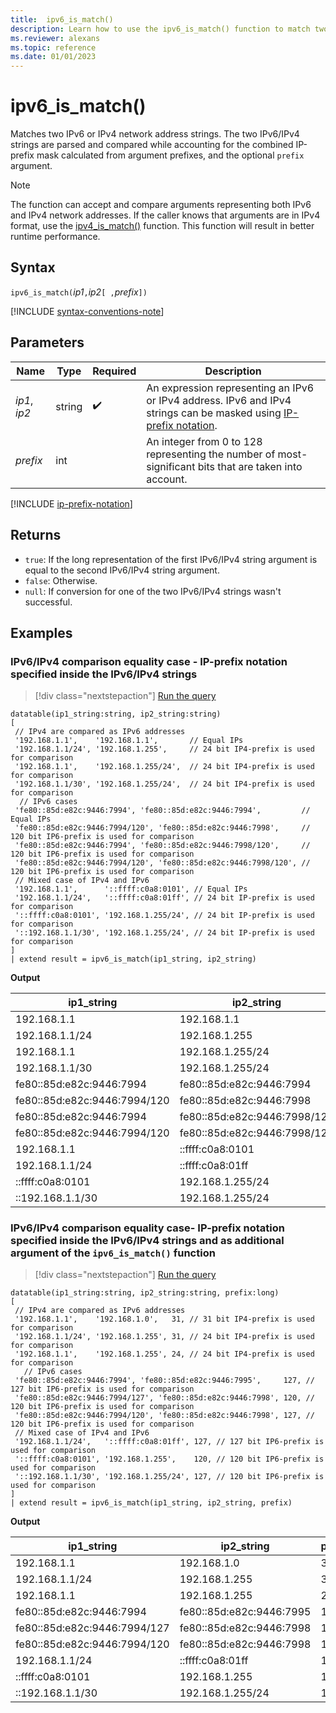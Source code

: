 ```yaml
---
title:  ipv6_is_match()
description: Learn how to use the ipv6_is_match() function to match two IPv6 or IPv4 network address strings.
ms.reviewer: alexans
ms.topic: reference
ms.date: 01/01/2023
---
```

# ipv6_is_match()

Matches two IPv6 or IPv4 network address strings. The two IPv6/IPv4 strings are parsed and compared while accounting for the combined IP-prefix mask calculated from argument prefixes, and the optional `prefix` argument.

> [!NOTE]
> The function can accept and compare arguments representing both IPv6 and IPv4 network addresses. If the caller knows that arguments are in IPv4 format, use the [ipv4_is_match()](./ipv4-is-match-function.md) function. This function will result in better runtime performance.

## Syntax

`ipv6_is_match(`*ip1*`,`*ip2*`[ ,`*prefix*`])`

[!INCLUDE [syntax-conventions-note](../../includes/syntax-conventions-note.md)]

## Parameters

| Name | Type | Required | Description |
|--|--|--|--|
| *ip1*, *ip2*| string |  :heavy_check_mark: | An expression representing an IPv6 or IPv4 address. IPv6 and IPv4 strings can be masked using [IP-prefix notation](#ip-prefix-notation).|
| *prefix*| int | | An integer from 0 to 128 representing the number of most-significant bits that are taken into account.|

[!INCLUDE [ip-prefix-notation](../../includes/ip-prefix-notation.md)]

## Returns

* `true`: If the long representation of the first IPv6/IPv4 string argument is equal to the second IPv6/IPv4 string argument.
* `false`: Otherwise.
* `null`: If conversion for one of the two IPv6/IPv4 strings wasn't successful.

## Examples

### IPv6/IPv4 comparison equality case - IP-prefix notation specified inside the IPv6/IPv4 strings

> [!div class="nextstepaction"]
> <a href="https://dataexplorer.azure.com/clusters/help/databases/Samples?query=H4sIAAAAAAAAA61UwW6DMAy98xW+dZW6QjJgIdKOO+wwafdpQilJtkgUGIGKwz5+bok2ttKyoplDJNvv2XkxlqLBb5OrK1OR1Da1KV55f6zAVPSna+k9e+D78PC0C0HUCrJyW+EpQdi9MwYhZa2sVdaDBUnomsRsTdZksQK0Yw8a0t2/tyJH/C+QT0PMGnhoFDkYgmgIG9MgKryuaqVNB8ZCa7EXXdauMWPLYqIR5OzrzOf0b4KjPudwOmVjyEQvoFYs4JxFkitGM56EYcxvk+SgypkYjCt7CuETGpxhZN+SY6K7Szypz4zemevkH6tN3c3FL6uG2Y+mw8D+naDU7nco5OH1xuYNJ45zjcazQDAekID0Vc9O/hFK6x71NVKTuoxUHZvTCzn/NPsXcL54H6C6RqGCuDzavIE73D27ODU23Yomexssp+FWWn4C162p674EAAA=" target="_blank">Run the query</a>

```kusto
datatable(ip1_string:string, ip2_string:string)
[
 // IPv4 are compared as IPv6 addresses
 '192.168.1.1',    '192.168.1.1',       // Equal IPs
 '192.168.1.1/24', '192.168.1.255',     // 24 bit IP4-prefix is used for comparison
 '192.168.1.1',    '192.168.1.255/24',  // 24 bit IP4-prefix is used for comparison
 '192.168.1.1/30', '192.168.1.255/24',  // 24 bit IP4-prefix is used for comparison
  // IPv6 cases
 'fe80::85d:e82c:9446:7994', 'fe80::85d:e82c:9446:7994',         // Equal IPs
 'fe80::85d:e82c:9446:7994/120', 'fe80::85d:e82c:9446:7998',     // 120 bit IP6-prefix is used for comparison
 'fe80::85d:e82c:9446:7994', 'fe80::85d:e82c:9446:7998/120',     // 120 bit IP6-prefix is used for comparison
 'fe80::85d:e82c:9446:7994/120', 'fe80::85d:e82c:9446:7998/120', // 120 bit IP6-prefix is used for comparison
 // Mixed case of IPv4 and IPv6
 '192.168.1.1',      '::ffff:c0a8:0101', // Equal IPs
 '192.168.1.1/24',   '::ffff:c0a8:01ff', // 24 bit IP-prefix is used for comparison
 '::ffff:c0a8:0101', '192.168.1.255/24', // 24 bit IP-prefix is used for comparison
 '::192.168.1.1/30', '192.168.1.255/24', // 24 bit IP-prefix is used for comparison
]
| extend result = ipv6_is_match(ip1_string, ip2_string)
```

**Output**

|ip1_string|ip2_string|result|
|---|---|---|
|192.168.1.1|192.168.1.1|1|
|192.168.1.1/24|192.168.1.255|1|
|192.168.1.1|192.168.1.255/24|1|
|192.168.1.1/30|192.168.1.255/24|1|
|fe80::85d:e82c:9446:7994|fe80::85d:e82c:9446:7994|1|
|fe80::85d:e82c:9446:7994/120|fe80::85d:e82c:9446:7998|1|
|fe80::85d:e82c:9446:7994|fe80::85d:e82c:9446:7998/120|1|
|fe80::85d:e82c:9446:7994/120|fe80::85d:e82c:9446:7998/120|1|
|192.168.1.1|::ffff:c0a8:0101|1|
|192.168.1.1/24|::ffff:c0a8:01ff|1|
|::ffff:c0a8:0101|192.168.1.255/24|1|
|::192.168.1.1/30|192.168.1.255/24|1|

### IPv6/IPv4 comparison equality case- IP-prefix notation specified inside the IPv6/IPv4 strings and as additional argument of the `ipv6_is_match()` function

> [!div class="nextstepaction"]
> <a href="https://dataexplorer.azure.com/clusters/help/databases/Samples?query=H4sIAAAAAAAAA61UTW+DMAy98yt86yp1kKSBgqX9gB0m7T5NVQpJF6kFRGjFYT9+5mMSXdu1TAsHS8/oPfvFTqZq+jY7/WBLvnZ1ZfMt9mEBthQ/obLSxja4K/Lt3HvzIAjg+fUoQVUa0mJfUsxAuRaMQGVZpZ3TDjyY8UT4PIp97vPZAuiMENYhS75o+ZYcNrYmBvnYq4F1cHDEa4pqELGuyE85AyGJZISIMCRg4BTyL5xndfacQk7khMGmCFJFbpCI0TFDjMMMdSxSTKSMcJUkXQtXcmFfDXCx6uQpDvrRzZ6uyQVE8otkTDku2CDH/kOO3ZRbTZWjv19sQ4nWXCjMMJB51ll+aUroThENHUyZipFxY06k7zf2lIbxSyPY3dl0ExHHdS/ZGXXfy3TD3r1P0E2tySDazsOuhifa9GO0tm69V3X6MXoKxm/A9/LPvwDOD5PYNAQAAA==" target="_blank">Run the query</a>

```kusto
datatable(ip1_string:string, ip2_string:string, prefix:long)
[
 // IPv4 are compared as IPv6 addresses 
 '192.168.1.1',    '192.168.1.0',   31, // 31 bit IP4-prefix is used for comparison
 '192.168.1.1/24', '192.168.1.255', 31, // 24 bit IP4-prefix is used for comparison
 '192.168.1.1',    '192.168.1.255', 24, // 24 bit IP4-prefix is used for comparison
   // IPv6 cases
 'fe80::85d:e82c:9446:7994', 'fe80::85d:e82c:9446:7995',     127, // 127 bit IP6-prefix is used for comparison
 'fe80::85d:e82c:9446:7994/127', 'fe80::85d:e82c:9446:7998', 120, // 120 bit IP6-prefix is used for comparison
 'fe80::85d:e82c:9446:7994/120', 'fe80::85d:e82c:9446:7998', 127, // 120 bit IP6-prefix is used for comparison
 // Mixed case of IPv4 and IPv6
 '192.168.1.1/24',   '::ffff:c0a8:01ff', 127, // 127 bit IP6-prefix is used for comparison
 '::ffff:c0a8:0101', '192.168.1.255',    120, // 120 bit IP6-prefix is used for comparison
 '::192.168.1.1/30', '192.168.1.255/24', 127, // 120 bit IP6-prefix is used for comparison
]
| extend result = ipv6_is_match(ip1_string, ip2_string, prefix)
```

**Output**

|ip1_string|ip2_string|prefix|result|
|---|---|---|---|
|192.168.1.1|192.168.1.0|31|1|
|192.168.1.1/24|192.168.1.255|31|1|
|192.168.1.1|192.168.1.255|24|1|
|fe80::85d:e82c:9446:7994|fe80::85d:e82c:9446:7995|127|1|
|fe80::85d:e82c:9446:7994/127|fe80::85d:e82c:9446:7998|120|1|
|fe80::85d:e82c:9446:7994/120|fe80::85d:e82c:9446:7998|127|1|
|192.168.1.1/24|::ffff:c0a8:01ff|127|1|
|::ffff:c0a8:0101|192.168.1.255|120|1|
|::192.168.1.1/30|192.168.1.255/24|127|1|
